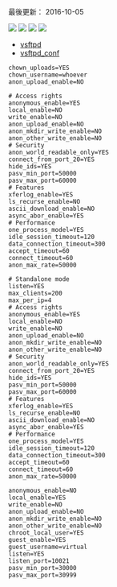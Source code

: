 
最後更新： 2016-10-05          

![](http://i.imgur.com/VrzlDHZ.jpg)
![](http://i.imgur.com/FBrDWD9.jpg)
![](http://i.imgur.com/s8y0JOO.jpg)
![](http://i.imgur.com/naidkh5.jpg)


- [vsftpd](https://security.appspot.com/vsftpd.html)
- [vsftpd_conf](http://vsftpd.beasts.org/vsftpd_conf.html)

~~~~
chown_uploads=YES
chown_username=whoever
anon_upload_enable=NO
~~~~

~~~~
# Access rights
anonymous_enable=YES
local_enable=NO
write_enable=NO
anon_upload_enable=NO
anon_mkdir_write_enable=NO
anon_other_write_enable=NO
# Security
anon_world_readable_only=YES
connect_from_port_20=YES
hide_ids=YES
pasv_min_port=50000
pasv_max_port=60000
# Features
xferlog_enable=YES
ls_recurse_enable=NO
ascii_download_enable=NO
async_abor_enable=YES
# Performance
one_process_model=YES
idle_session_timeout=120
data_connection_timeout=300
accept_timeout=60
connect_timeout=60
anon_max_rate=50000
~~~~

~~~~
# Standalone mode
listen=YES
max_clients=200
max_per_ip=4
# Access rights
anonymous_enable=YES
local_enable=NO
write_enable=NO
anon_upload_enable=NO
anon_mkdir_write_enable=NO
anon_other_write_enable=NO
# Security
anon_world_readable_only=YES
connect_from_port_20=YES
hide_ids=YES
pasv_min_port=50000
pasv_max_port=60000
# Features
xferlog_enable=YES
ls_recurse_enable=NO
ascii_download_enable=NO
async_abor_enable=YES
# Performance
one_process_model=YES
idle_session_timeout=120
data_connection_timeout=300
accept_timeout=60
connect_timeout=60
anon_max_rate=50000
~~~~

~~~~
anonymous_enable=NO
local_enable=YES
write_enable=NO
anon_upload_enable=NO
anon_mkdir_write_enable=NO
anon_other_write_enable=NO
chroot_local_user=YES
guest_enable=YES
guest_username=virtual
listen=YES
listen_port=10021
pasv_min_port=30000
pasv_max_port=30999
~~~~
